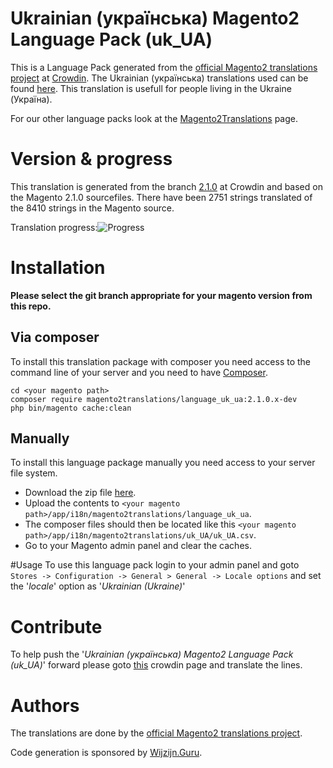 # Ukrainian (українська) Magento2 Language Pack (uk_UA)
This is a Language Pack generated from the [official Magento2 translations project](https://crowdin.com/project/magento-2) at [Crowdin](https://crowdin.com).
The Ukrainian (українська) translations used can be found [here](https://crowdin.com/project/magento-2/uk).
This translation is usefull for people living in the Ukraine (Україна).

For our other language packs look at the [Magento2Translations](http://magento2translations.github.io/) page.

# Version & progress
This translation is generated from the branch [2.1.0](https://crowdin.com/project/magento-2/uk#/2.1.0) at Crowdin and based on the Magento 2.1.0 sourcefiles.
There have been  2751 strings translated of the 8410 strings in the Magento source.

Translation progress:![Progress](http://progressed.io/bar/33)

# Installation
**Please select the git branch appropriate for your magento version from this repo.**
## Via composer
To install this translation package with composer you need access to the command line of your server and you need to have [Composer](https://getcomposer.org).
```
cd <your magento path>
composer require magento2translations/language_uk_ua:2.1.0.x-dev
php bin/magento cache:clean
```
## Manually
To install this language package manually you need access to your server file system.
* Download the zip file [here](https://github.com/Magento2Translations/language_uk_ua/archive/2.1.0.zip).
* Upload the contents to `<your magento path>/app/i18n/magento2translations/language_uk_ua`.
* The composer files should then be located like this `<your magento path>/app/i18n/magento2translations/uk_UA/uk_UA.csv`.
* Go to your Magento admin panel and clear the caches.

#Usage
To use this language pack login to your admin panel and goto `Stores -> Configuration -> General > General -> Locale options` and set the '*locale*' option as '*Ukrainian (Ukraine)*'

# Contribute
To help push the '*Ukrainian (українська) Magento2 Language Pack (uk_UA)*' forward please goto [this](https://crowdin.com/project/magento-2/uk) crowdin page and translate the lines.

# Authors
The translations are done by the [official Magento2 translations project](https://crowdin.com/project/magento-2).

Code generation is sponsored by [Wijzijn.Guru](http://www.wijzijn.guru/).